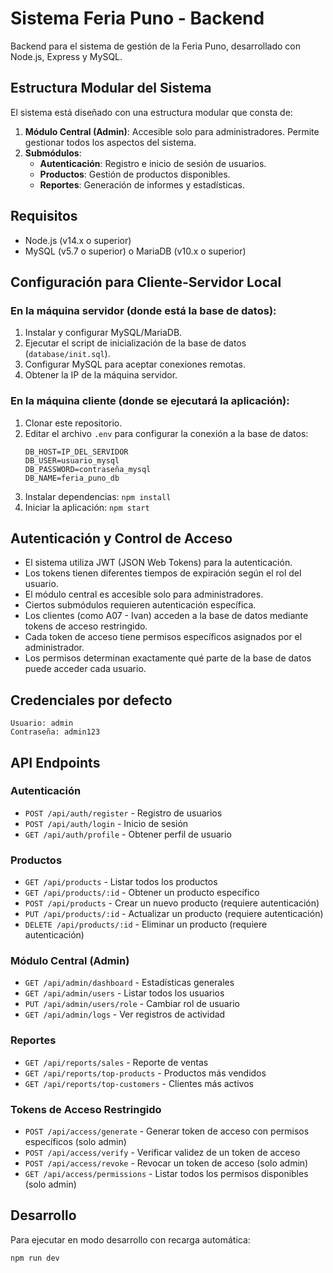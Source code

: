 # Sistema Feria Puno - Backend

Backend para el sistema de gestión de la Feria Puno, desarrollado con Node.js, Express y MySQL.

## Estructura Modular del Sistema

El sistema está diseñado con una estructura modular que consta de:

1. **Módulo Central (Admin)**: Accesible solo para administradores. Permite gestionar todos los aspectos del sistema.
2. **Submódulos**:
   - **Autenticación**: Registro e inicio de sesión de usuarios.
   - **Productos**: Gestión de productos disponibles.
   - **Reportes**: Generación de informes y estadísticas.

## Requisitos

- Node.js (v14.x o superior)
- MySQL (v5.7 o superior) o MariaDB (v10.x o superior)

## Configuración para Cliente-Servidor Local

### En la máquina servidor (donde está la base de datos):

1. Instalar y configurar MySQL/MariaDB.
2. Ejecutar el script de inicialización de la base de datos (`database/init.sql`).
3. Configurar MySQL para aceptar conexiones remotas.
4. Obtener la IP de la máquina servidor.

### En la máquina cliente (donde se ejecutará la aplicación):

1. Clonar este repositorio.
2. Editar el archivo `.env` para configurar la conexión a la base de datos:
   ```
   DB_HOST=IP_DEL_SERVIDOR
   DB_USER=usuario_mysql
   DB_PASSWORD=contraseña_mysql
   DB_NAME=feria_puno_db
   ```
3. Instalar dependencias: `npm install`
4. Iniciar la aplicación: `npm start`

## Autenticación y Control de Acceso

- El sistema utiliza JWT (JSON Web Tokens) para la autenticación.
- Los tokens tienen diferentes tiempos de expiración según el rol del usuario.
- El módulo central es accesible solo para administradores.
- Ciertos submódulos requieren autenticación específica.
- Los clientes (como A07 - Ivan) acceden a la base de datos mediante tokens de acceso restringido.
- Cada token de acceso tiene permisos específicos asignados por el administrador.
- Los permisos determinan exactamente qué parte de la base de datos puede acceder cada usuario.

## Credenciales por defecto

```
Usuario: admin
Contraseña: admin123
```

## API Endpoints

### Autenticación
- `POST /api/auth/register` - Registro de usuarios
- `POST /api/auth/login` - Inicio de sesión
- `GET /api/auth/profile` - Obtener perfil de usuario

### Productos
- `GET /api/products` - Listar todos los productos
- `GET /api/products/:id` - Obtener un producto específico
- `POST /api/products` - Crear un nuevo producto (requiere autenticación)
- `PUT /api/products/:id` - Actualizar un producto (requiere autenticación)
- `DELETE /api/products/:id` - Eliminar un producto (requiere autenticación)

### Módulo Central (Admin)
- `GET /api/admin/dashboard` - Estadísticas generales
- `GET /api/admin/users` - Listar todos los usuarios
- `PUT /api/admin/users/role` - Cambiar rol de usuario
- `GET /api/admin/logs` - Ver registros de actividad

### Reportes
- `GET /api/reports/sales` - Reporte de ventas
- `GET /api/reports/top-products` - Productos más vendidos
- `GET /api/reports/top-customers` - Clientes más activos

### Tokens de Acceso Restringido
- `POST /api/access/generate` - Generar token de acceso con permisos específicos (solo admin)
- `POST /api/access/verify` - Verificar validez de un token de acceso
- `POST /api/access/revoke` - Revocar un token de acceso (solo admin)
- `GET /api/access/permissions` - Listar todos los permisos disponibles (solo admin)

## Desarrollo

Para ejecutar en modo desarrollo con recarga automática:

```
npm run dev
```
